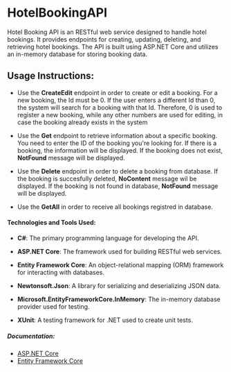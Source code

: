 # HotelBookingAPI

Hotel Booking API is an RESTful web service designed to handle hotel bookings. It provides endpoints for creating, updating, deleting, and retrieving hotel bookings. The API is built using ASP.NET Core and utilizes an in-memory database for storing booking data.

## Usage Instructions:
  - Use the **CreateEdit** endpoint in order to create or edit a booking. For a new booking, the Id must be 0. If the user enters a different Id than 0, the system will search for a booking with that Id. Therefore, 0 is used to register a new booking, while any other numbers are used for editing, in case the booking already exists in the system

  - Use the **Get** endpoint to retrieve information about a specific booking. You need to enter the ID of the booking you're looking for. If there is a booking, the information will be displayed. If the booking does not exist, **NotFound** message will be displayed.

  - Use the **Delete** endpoint in order to delete a booking from database. If the booking is succesfully deleted, **NoContent** message wil be displayed. If the booking is not found in database, **NotFound** message will be displayed.

  - Use the **GetAll** in order to receive all bookings registred in database.

#### Technologies and Tools Used:

  - **C#**: The primary programming language for developing the API.
    
  - **ASP.NET Core**: The framework used for building RESTful web services.
    
  - **Entity Framework Core**: An object-relational mapping (ORM) framework for interacting with databases.

  - **Newtonsoft.Json**: A library for serializing and deserializing JSON data.

  - **Microsoft.EntityFrameworkCore.InMemory**: The in-memory database provider used for testing.

  - **XUnit**: A testing framework for .NET used to create unit tests.

##### Documentation:

   - [ASP.NET Core](https://learn.microsoft.com/en-us/aspnet/core/tutorials/first-web-api?view=aspnetcore-8.0&tabs=visual-studio)
   - [Entity Framework Core](https://learn.microsoft.com/en-us/ef/core/get-started/overview/first-app?tabs=netcore-cli)
